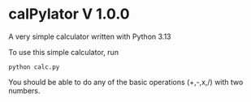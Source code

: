 # calPylator V 1.0.0
A very simple calculator written with Python 3.13


To use this simple calculator, run
``` shell
python calc.py
```

You should be able to do any of the basic operations (+,-,x,/) with two numbers.


